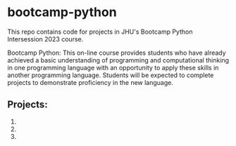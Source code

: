 # bootcamp-python

This repo contains code for projects in JHU's Bootcamp Python Intersession 2023 course.

Bootcamp Python: This on-line course provides students who have already achieved a basic understanding of programming and computational thinking in one
programming language with an opportunity to apply these skills in another programming language. Students will be expected to complete projects to
demonstrate proficiency in the new language.

## Projects:
1.
2.
3.
